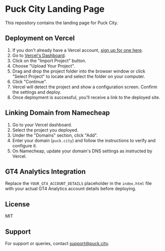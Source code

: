 # Puck City Landing Page

This repository contains the landing page for Puck City.

## Deployment on Vercel

1. If you don't already have a Vercel account, [sign up for one here](https://vercel.com/signup).
2. Go to [Vercel's Dashboard](https://vercel.com/dashboard).
3. Click on the "Import Project" button.
4. Choose "Upload Your Project".
5. Drag and drop the project folder into the browser window or click "Select Project" to locate and select the folder on your computer.
6. Click "Continue".
7. Vercel will detect the project and show a configuration screen. Confirm the settings and deploy.
8. Once deployment is successful, you'll receive a link to the deployed site.

## Linking Domain from Namecheap

1. Go to your Vercel dashboard.
2. Select the project you deployed.
3. Under the "Domains" section, click "Add".
4. Enter your domain (`puck.city`) and follow the instructions to verify and configure it.
5. On Namecheap, update your domain's DNS settings as instructed by Vercel.

## GT4 Analytics Integration

Replace the `YOUR_GT4_ACCOUNT_DETAILS` placeholder in the `index.html` file with your actual GT4 Analytics account details before deploying.

## License

MIT

## Support

For support or queries, contact support@puck.city.
